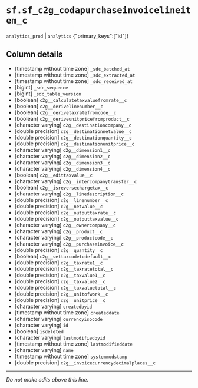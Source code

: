 # `sf.sf_c2g_codapurchaseinvoicelineitem_c`
`analytics_prod` | `analytics`
{"primary_keys":["id"]}

## Column details
* [timestamp without time zone] `_sdc_batched_at`
* [timestamp without time zone] `_sdc_extracted_at`
* [timestamp without time zone] `_sdc_received_at`
* [bigint]    `_sdc_sequence`
* [bigint]    `_sdc_table_version`
* [boolean]   `c2g__calculatetaxvaluefromrate__c`
* [boolean]   `c2g__derivelinenumber__c`
* [boolean]   `c2g__derivetaxratefromcode__c`
* [boolean]   `c2g__deriveunitpricefromproduct__c`
* [character varying] `c2g__destinationcompany__c`
* [double precision] `c2g__destinationnetvalue__c`
* [double precision] `c2g__destinationquantity__c`
* [double precision] `c2g__destinationunitprice__c`
* [character varying] `c2g__dimension1__c`
* [character varying] `c2g__dimension2__c`
* [character varying] `c2g__dimension3__c`
* [character varying] `c2g__dimension4__c`
* [boolean]   `c2g__edittaxvalue__c`
* [character varying] `c2g__intercompanytransfer__c`
* [boolean]   `c2g__isreversechargetax__c`
* [character varying] `c2g__linedescription__c`
* [double precision] `c2g__linenumber__c`
* [double precision] `c2g__netvalue__c`
* [double precision] `c2g__outputtaxrate__c`
* [double precision] `c2g__outputtaxvalue__c`
* [character varying] `c2g__ownercompany__c`
* [character varying] `c2g__product__c`
* [character varying] `c2g__productcode__c`
* [character varying] `c2g__purchaseinvoice__c`
* [double precision] `c2g__quantity__c`
* [boolean]   `c2g__settaxcodetodefault__c`
* [double precision] `c2g__taxrate1__c`
* [double precision] `c2g__taxratetotal__c`
* [double precision] `c2g__taxvalue1__c`
* [double precision] `c2g__taxvalue2__c`
* [double precision] `c2g__taxvaluetotal__c`
* [double precision] `c2g__unitofwork__c`
* [double precision] `c2g__unitprice__c`
* [character varying] `createdbyid`
* [timestamp without time zone] `createddate`
* [character varying] `currencyisocode`
* [character varying] `id`
* [boolean]   `isdeleted`
* [character varying] `lastmodifiedbyid`
* [timestamp without time zone] `lastmodifieddate`
* [character varying] `name`
* [timestamp without time zone] `systemmodstamp`
* [double precision] `c2g__invoicecurrencydecimalplaces__c`

-------------------------------------------------------------------------------
*Do not make edits above this line.*
